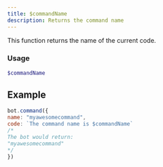 ```yaml
---
title: $commandName
description: Returns the command name
---
```


This function returns the name of the current code.

### Usage
```php
$commandName
```

## Example

```javascript
bot.command({
name: "myawesomecommand",
code: `The command name is $commandName`
/*
The bot would return:
"myawesomecommand"
*/
})
```

